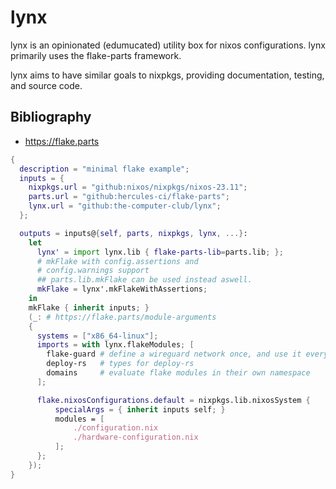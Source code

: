 # lynx
lynx is an opinionated (edumucated) utility box for nixos configurations. 
lynx primarily uses the flake-parts framework.

lynx aims to have similar goals to nixpkgs, providing documentation, testing, and source code.

## Bibliography
- https://flake.parts

``` nix
{
  description = "minimal flake example";
  inputs = {
    nixpkgs.url = "github:nixos/nixpkgs/nixos-23.11";
    parts.url = "github:hercules-ci/flake-parts";
    lynx.url = "github:the-computer-club/lynx";
  };

  outputs = inputs@{self, parts, nixpkgs, lynx, ...}:
    let
      lynx' = import lynx.lib { flake-parts-lib=parts.lib; };
      # mkFlake with config.assertions and 
      # config.warnings support
      ## parts.lib.mkFlake can be used instead aswell.
      mkFlake = lynx'.mkFlakeWithAssertions;
    in
    mkFlake { inherit inputs; }
    (_: # https://flake.parts/module-arguments
    {
      systems = ["x86_64-linux"];
      imports = with lynx.flakeModules; [
        flake-guard # define a wireguard network once, and use it everywhere.
        deploy-rs   # types for deploy-rs
        domains     # evaluate flake modules in their own namespace
      ];

      flake.nixosConfigurations.default = nixpkgs.lib.nixosSystem {
          specialArgs = { inherit inputs self; }
          modules = [
              ./configuration.nix
              ./hardware-configuration.nix
          ];
      };
    });
}
```
